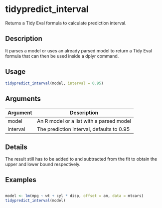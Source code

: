# tidypredict_interval


Returns a Tidy Eval formula to calculate prediction interval.




## Description

It parses a model or uses an already parsed model to return a
Tidy Eval formula that can then be used inside a dplyr command.





## Usage
```r
tidypredict_interval(model, interval = 0.95)
```




## Arguments


Argument      |Description
------------- |----------------
model | An R model or a list with a parsed model
interval | The prediction interval, defaults to 0.95




## Details

The result still has to be added to and subtracted from the fit to obtain the upper and
lower bound respectively.






## Examples
```r

model <- lm(mpg ~ wt + cyl * disp, offset = am, data = mtcars)
tidypredict_interval(model)
```



